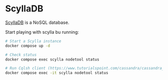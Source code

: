 # ScyllaDB

[ScyllaDB](https://www.scylladb.com/) is a NoSQL database.


Start playing with scylla bu running:

```sh
# Start a Scylla instance
docker compose up -d

# Check status
docker compose exec scylla nodetool status

# Run Cqlsh client (https://www.tutorialspoint.com/cassandra/cassandra_cqlsh.htm)
docker compose exec -it scylla nodetool status
```
